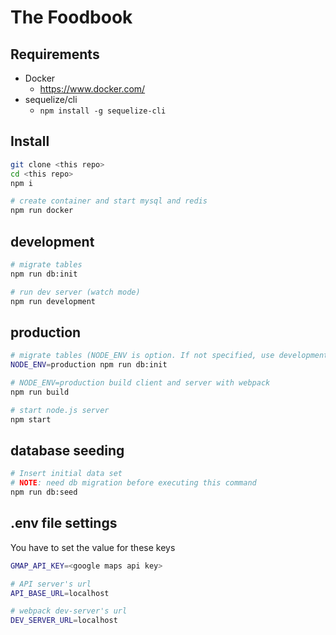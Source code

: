 # The Foodbook

## Requirements
* Docker
    * https://www.docker.com/
* sequelize/cli
    * `npm install -g sequelize-cli`


## Install
```sh
git clone <this repo>
cd <this repo>
npm i

# create container and start mysql and redis
npm run docker
```


## development
```sh
# migrate tables
npm run db:init

# run dev server (watch mode)
npm run development
```


## production 
```sh
# migrate tables (NODE_ENV is option. If not specified, use development config)
NODE_ENV=production npm run db:init

# NODE_ENV=production build client and server with webpack
npm run build

# start node.js server
npm start
```

## database seeding
```sh
# Insert initial data set
# NOTE: need db migration before executing this command
npm run db:seed
```


## .env file settings

You have to set the value for these keys

```sh
GMAP_API_KEY=<google maps api key>

# API server's url
API_BASE_URL=localhost

# webpack dev-server's url
DEV_SERVER_URL=localhost
```
